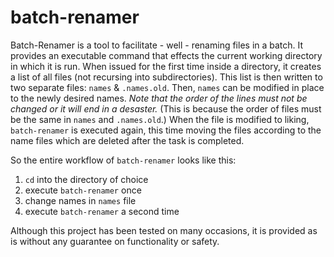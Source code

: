 # batch-renamer

Batch-Renamer is a tool to facilitate - well - renaming files in a batch.
It provides an executable command that effects the current working directory in which it is run.
When issued for the first time inside a directory, it creates a list of all files (not recursing into subdirectories).
This list is then written to two separate files: `names` & `.names.old`.
Then, `names` can be modified in place to the newly desired names.
*Note that the order of the lines must not be changed or it will end in a desaster.* (This is because the order of files must be the same in `names` and `.names.old`.)
When the file is modified to liking, `batch-renamer` is executed again, this time moving the files according to the name files which are deleted after the task is completed.

So the entire workflow of `batch-renamer` looks like this:
1. `cd` into the directory of choice
2. execute `batch-renamer` once
3. change names in `names` file
4. execute `batch-renamer` a second time

Although this project has been tested on many occasions, it is provided as is without any guarantee on functionality or safety.